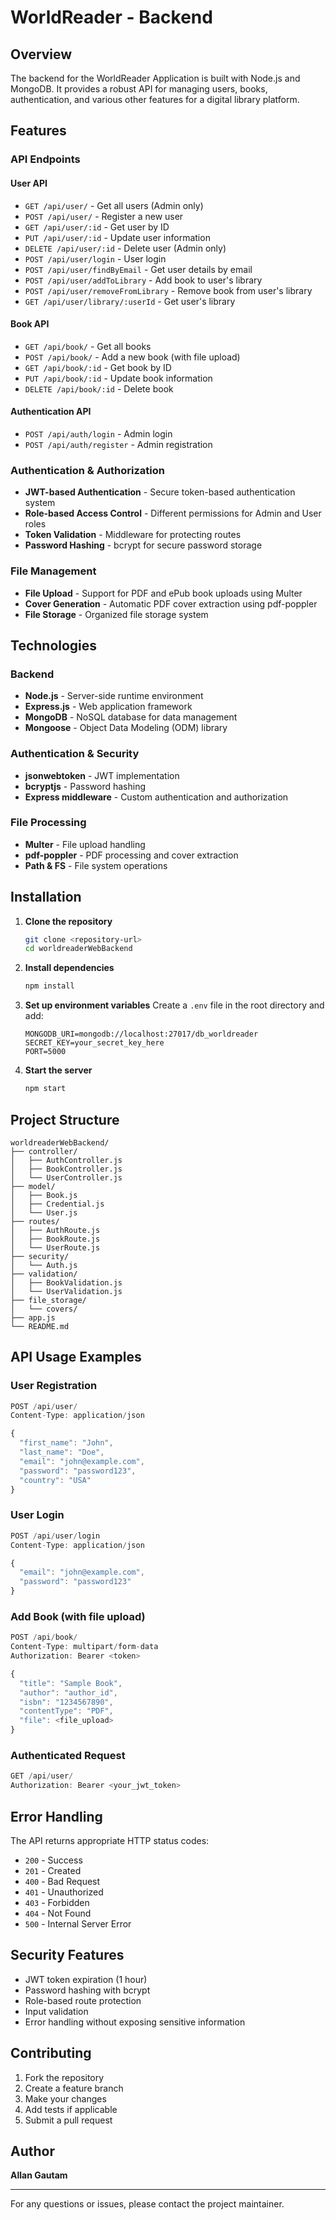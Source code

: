# WorldReader - Backend

## Overview

The backend for the WorldReader Application is built with Node.js and MongoDB. It provides a robust API for managing users, books, authentication, and various other features for a digital library platform.

## Features

### API Endpoints

#### **User API**

- `GET /api/user/` - Get all users (Admin only)
- `POST /api/user/` - Register a new user
- `GET /api/user/:id` - Get user by ID
- `PUT /api/user/:id` - Update user information
- `DELETE /api/user/:id` - Delete user (Admin only)
- `POST /api/user/login` - User login
- `POST /api/user/findByEmail` - Get user details by email
- `POST /api/user/addToLibrary` - Add book to user's library
- `POST /api/user/removeFromLibrary` - Remove book from user's library
- `GET /api/user/library/:userId` - Get user's library

#### **Book API**

- `GET /api/book/` - Get all books
- `POST /api/book/` - Add a new book (with file upload)
- `GET /api/book/:id` - Get book by ID
- `PUT /api/book/:id` - Update book information
- `DELETE /api/book/:id` - Delete book

#### **Authentication API**

- `POST /api/auth/login` - Admin login
- `POST /api/auth/register` - Admin registration

### Authentication & Authorization

- **JWT-based Authentication** - Secure token-based authentication system
- **Role-based Access Control** - Different permissions for Admin and User roles
- **Token Validation** - Middleware for protecting routes
- **Password Hashing** - bcrypt for secure password storage

### File Management

- **File Upload** - Support for PDF and ePub book uploads using Multer
- **Cover Generation** - Automatic PDF cover extraction using pdf-poppler
- **File Storage** - Organized file storage system

## Technologies

### Backend

- **Node.js** - Server-side runtime environment
- **Express.js** - Web application framework
- **MongoDB** - NoSQL database for data management
- **Mongoose** - Object Data Modeling (ODM) library

### Authentication & Security

- **jsonwebtoken** - JWT implementation
- **bcryptjs** - Password hashing
- **Express middleware** - Custom authentication and authorization

### File Processing

- **Multer** - File upload handling
- **pdf-poppler** - PDF processing and cover extraction
- **Path & FS** - File system operations

## Installation

1. **Clone the repository**

   ```bash
   git clone <repository-url>
   cd worldreaderWebBackend
   ```

2. **Install dependencies**

   ```bash
   npm install
   ```

3. **Set up environment variables**
   Create a `.env` file in the root directory and add:

   ```env
   MONGODB_URI=mongodb://localhost:27017/db_worldreader
   SECRET_KEY=your_secret_key_here
   PORT=5000
   ```

4. **Start the server**
   ```bash
   npm start
   ```

## Project Structure

```
worldreaderWebBackend/
├── controller/
│   ├── AuthController.js
│   ├── BookController.js
│   └── UserController.js
├── model/
│   ├── Book.js
│   ├── Credential.js
│   └── User.js
├── routes/
│   ├── AuthRoute.js
│   ├── BookRoute.js
│   └── UserRoute.js
├── security/
│   └── Auth.js
├── validation/
│   ├── BookValidation.js
│   └── UserValidation.js
├── file_storage/
│   └── covers/
├── app.js
└── README.md
```

## API Usage Examples

### User Registration

```javascript
POST /api/user/
Content-Type: application/json

{
  "first_name": "John",
  "last_name": "Doe",
  "email": "john@example.com",
  "password": "password123",
  "country": "USA"
}
```

### User Login

```javascript
POST /api/user/login
Content-Type: application/json

{
  "email": "john@example.com",
  "password": "password123"
}
```

### Add Book (with file upload)

```javascript
POST /api/book/
Content-Type: multipart/form-data
Authorization: Bearer <token>

{
  "title": "Sample Book",
  "author": "author_id",
  "isbn": "1234567890",
  "contentType": "PDF",
  "file": <file_upload>
}
```

### Authenticated Request

```javascript
GET /api/user/
Authorization: Bearer <your_jwt_token>
```

## Error Handling

The API returns appropriate HTTP status codes:

- `200` - Success
- `201` - Created
- `400` - Bad Request
- `401` - Unauthorized
- `403` - Forbidden
- `404` - Not Found
- `500` - Internal Server Error

## Security Features

- JWT token expiration (1 hour)
- Password hashing with bcrypt
- Role-based route protection
- Input validation
- Error handling without exposing sensitive information

## Contributing

1. Fork the repository
2. Create a feature branch
3. Make your changes
4. Add tests if applicable
5. Submit a pull request

## Author

**Allan Gautam**

---

For any questions or issues, please contact the project maintainer.
